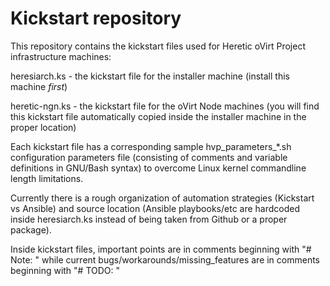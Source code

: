 # Kickstart repository

This repository contains the kickstart files used for Heretic oVirt Project infrastructure machines:

heresiarch.ks - the kickstart file for the installer machine (install this machine *first*)

heretic-ngn.ks - the kickstart file for the oVirt Node machines (you will find this kickstart file automatically copied inside the installer machine in the proper location)

Each kickstart file has a corresponding sample hvp_parameters_&ast;.sh configuration parameters file (consisting of comments and variable definitions in GNU/Bash syntax) to overcome Linux kernel commandline length limitations.

Currently there is a rough organization of automation strategies (Kickstart vs Ansible) and source location (Ansible playbooks/etc are hardcoded inside heresiarch.ks instead of being taken from Github or a proper package).

Inside kickstart files, important points are in comments beginning with "# Note: " while current bugs/workarounds/missing_features are in comments beginning with "# TODO: "

